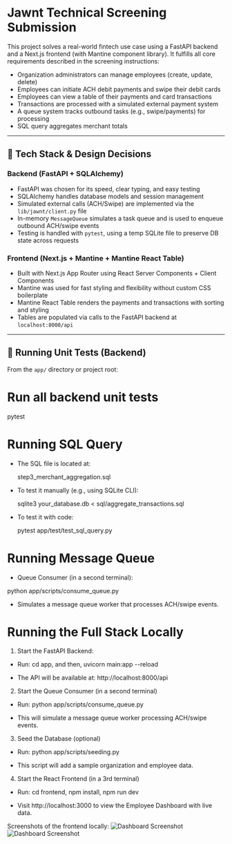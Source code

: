 # Jawnt Technical Screening Submission

This project solves a real-world fintech use case using a FastAPI backend and a Next.js frontend (with Mantine component library). It fulfills all core requirements described in the screening instructions:

- Organization administrators can manage employees (create, update, delete)
- Employees can initiate ACH debit payments and swipe their debit cards
- Employees can view a table of their payments and card transactions
- Transactions are processed with a simulated external payment system
- A queue system tracks outbound tasks (e.g., swipe/payments) for processing
- SQL query aggregates merchant totals

---

## 🧠 Tech Stack & Design Decisions

### Backend (FastAPI + SQLAlchemy)

- FastAPI was chosen for its speed, clear typing, and easy testing
- SQLAlchemy handles database models and session management
- Simulated external calls (ACH/Swipe) are implemented via the `lib/jawnt/client.py` file
- In-memory `MessageQueue` simulates a task queue and is used to enqueue outbound ACH/swipe events
- Testing is handled with `pytest`, using a temp SQLite file to preserve DB state across requests

### Frontend (Next.js + Mantine + Mantine React Table)

- Built with Next.js App Router using React Server Components + Client Components
- Mantine was used for fast styling and flexibility without custom CSS boilerplate
- Mantine React Table renders the payments and transactions with sorting and styling
- Tables are populated via calls to the FastAPI backend at `localhost:8000/api`

---

## 🧪 Running Unit Tests (Backend)

From the `app/` directory or project root:

# Run all backend unit tests
pytest

# Running SQL Query
- The SQL file is located at:
  
  step3_merchant_aggregation.sql
- To test it manually (e.g., using SQLite CLI):

  sqlite3 your_database.db < sql/aggregate_transactions.sql
- To test it with code:

  pytest app/test/test_sql_query.py

# Running Message Queue
- Queue Consumer (in a second terminal):

python app/scripts/consume_queue.py

- Simulates a message queue worker that processes ACH/swipe events.

# Running the Full Stack Locally
1. Start the FastAPI Backend:

- Run: cd app, and then, uvicorn main:app --reload

- The API will be available at: http://localhost:8000/api

2. Start the Queue Consumer (in a second terminal)

- Run: python app/scripts/consume_queue.py

- This will simulate a message queue worker processing ACH/swipe events.

3. Seed the Database (optional)

- Run: python app/scripts/seeding.py

- This script will add a sample organization and employee data.

4. Start the React Frontend (in a 3rd terminal)

- Run: cd frontend, npm install, npm run dev

- Visit http://localhost:3000 to view the Employee Dashboard with live data.

Screenshots of the frontend locally:
![Dashboard Screenshot](https://private-user-images.githubusercontent.com/42252676/440962031-c605ab60-0f12-433c-9e7e-ec16f8781f2f.jpeg?jwt=eyJhbGciOiJIUzI1NiIsInR5cCI6IkpXVCJ9.eyJpc3MiOiJnaXRodWIuY29tIiwiYXVkIjoicmF3LmdpdGh1YnVzZXJjb250ZW50LmNvbSIsImtleSI6ImtleTUiLCJleHAiOjE3NDY1NjU1NTYsIm5iZiI6MTc0NjU2NTI1NiwicGF0aCI6Ii80MjI1MjY3Ni80NDA5NjIwMzEtYzYwNWFiNjAtMGYxMi00MzNjLTllN2UtZWMxNmY4NzgxZjJmLmpwZWc_WC1BbXotQWxnb3JpdGhtPUFXUzQtSE1BQy1TSEEyNTYmWC1BbXotQ3JlZGVudGlhbD1BS0lBVkNPRFlMU0E1M1BRSzRaQSUyRjIwMjUwNTA2JTJGdXMtZWFzdC0xJTJGczMlMkZhd3M0X3JlcXVlc3QmWC1BbXotRGF0ZT0yMDI1MDUwNlQyMTAwNTZaJlgtQW16LUV4cGlyZXM9MzAwJlgtQW16LVNpZ25hdHVyZT1mNGNmN2RlNmNjYWM2M2U1MjczZThhMTkzODc1NjZiMTA5ZGU5OGQ1MzFlN2M1Y2Q1ZmNmYzg2ZGM4NGQxNDRlJlgtQW16LVNpZ25lZEhlYWRlcnM9aG9zdCJ9.7_nOyqYCqMQQZRbf2eDILqv5JY9h8J2WzQXfLKpVTVM)
![Dashboard Screenshot](https://private-user-images.githubusercontent.com/42252676/440962030-acda73e6-b8de-45db-b891-12d5fdb0f587.jpeg?jwt=eyJhbGciOiJIUzI1NiIsInR5cCI6IkpXVCJ9.eyJpc3MiOiJnaXRodWIuY29tIiwiYXVkIjoicmF3LmdpdGh1YnVzZXJjb250ZW50LmNvbSIsImtleSI6ImtleTUiLCJleHAiOjE3NDY1NjU2OTMsIm5iZiI6MTc0NjU2NTM5MywicGF0aCI6Ii80MjI1MjY3Ni80NDA5NjIwMzAtYWNkYTczZTYtYjhkZS00NWRiLWI4OTEtMTJkNWZkYjBmNTg3LmpwZWc_WC1BbXotQWxnb3JpdGhtPUFXUzQtSE1BQy1TSEEyNTYmWC1BbXotQ3JlZGVudGlhbD1BS0lBVkNPRFlMU0E1M1BRSzRaQSUyRjIwMjUwNTA2JTJGdXMtZWFzdC0xJTJGczMlMkZhd3M0X3JlcXVlc3QmWC1BbXotRGF0ZT0yMDI1MDUwNlQyMTAzMTNaJlgtQW16LUV4cGlyZXM9MzAwJlgtQW16LVNpZ25hdHVyZT01MzA3OWExNzkwMGI5ODMzOTA0NWJiOTEwYjJkYzQ4OWYyZmNjMzU2NTI0MzNmZWZiMzIxOTQ3MWViYTI5YmU0JlgtQW16LVNpZ25lZEhlYWRlcnM9aG9zdCJ9.81HN7unlKFLO-n6G4MKRAQ05dfpv_GIP6DtF6Ca5WyQ)
